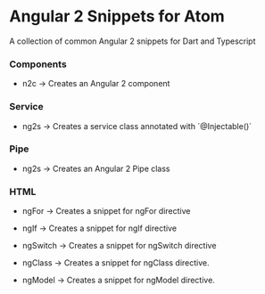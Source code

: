 Angular 2 Snippets for Atom
================

A collection of common Angular 2 snippets for Dart and Typescript 

### Components

* n2c -> Creates an Angular 2 component

### Service

* ng2s -> Creates a service class annotated with ´@Injectable()´


### Pipe

* ng2s -> Creates an Angular 2 Pipe class


### HTML

* ngFor -> Creates a snippet for ngFor directive

* ngIf -> Creates a snippet for ngIf directive

* ngSwitch -> Creates a snippet for ngSwitch directive

* ngClass -> Creates a snippet for ngClass directive.

* ngModel -> Creates a snippet for ngModel directive.